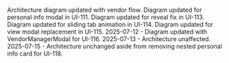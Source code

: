 Architecture diagram updated with vendor flow.
Diagram updated for personal info modal in UI-111.
Diagram updated for reveal fix in UI-113.
Diagram updated for sliding tab animation in UI-114.
Diagram updated for view modal replacement in UI-115.
2025-07-12 - Diagram updated with VendorManagerModal for UI-116.
2025-07-13 - Architecture unaffected.
2025-07-15 - Architecture unchanged aside from removing nested personal info card for UI-118.
